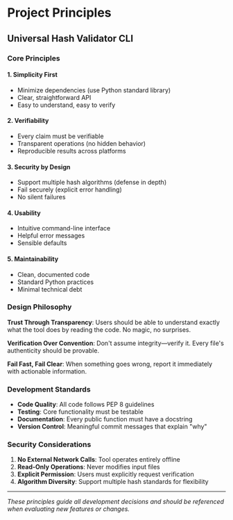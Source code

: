 # Project Principles

## Universal Hash Validator CLI

### Core Principles

#### 1. **Simplicity First**
- Minimize dependencies (use Python standard library)
- Clear, straightforward API
- Easy to understand, easy to verify

#### 2. **Verifiability**
- Every claim must be verifiable
- Transparent operations (no hidden behavior)
- Reproducible results across platforms

#### 3. **Security by Design**
- Support multiple hash algorithms (defense in depth)
- Fail securely (explicit error handling)
- No silent failures

#### 4. **Usability**
- Intuitive command-line interface
- Helpful error messages
- Sensible defaults

#### 5. **Maintainability**
- Clean, documented code
- Standard Python practices
- Minimal technical debt

### Design Philosophy

**Trust Through Transparency**: Users should be able to understand exactly what the tool does by reading the code. No magic, no surprises.

**Verification Over Convention**: Don't assume integrity—verify it. Every file's authenticity should be provable.

**Fail Fast, Fail Clear**: When something goes wrong, report it immediately with actionable information.

### Development Standards

- **Code Quality**: All code follows PEP 8 guidelines
- **Testing**: Core functionality must be testable
- **Documentation**: Every public function must have a docstring
- **Version Control**: Meaningful commit messages that explain "why"

### Security Considerations

1. **No External Network Calls**: Tool operates entirely offline
2. **Read-Only Operations**: Never modifies input files
3. **Explicit Permission**: Users must explicitly request verification
4. **Algorithm Diversity**: Support multiple hash standards for flexibility

---

*These principles guide all development decisions and should be referenced when evaluating new features or changes.*
